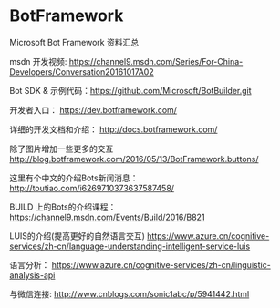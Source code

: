 # BotFramework 
Microsoft Bot Framework  资料汇总

msdn 开发视频: https://channel9.msdn.com/Series/For-China-Developers/Conversation20161017A02 

Bot SDK & 示例代码：https://github.com/Microsoft/BotBuilder.git 

开发者入口：
https://dev.botframework.com/   

详细的开发文档和介绍：
http://docs.botframework.com/ 

除了图片增加一些更多的交互
http://blog.botframework.com/2016/05/13/BotFramework.buttons/ 

这里有个中文的介绍Bots新闻消息： 
http://toutiao.com/i6269710373637587458/ 

BUILD 上的Bots的介绍课程：
https://channel9.msdn.com/Events/Build/2016/B821 

LUIS的介绍(提高更好的自然语言交互)
https://www.azure.cn/cognitive-services/zh-cn/language-understanding-intelligent-service-luis 

语言分析：
https://www.azure.cn/cognitive-services/zh-cn/linguistic-analysis-api 


与微信连接:
http://www.cnblogs.com/sonic1abc/p/5941442.html

